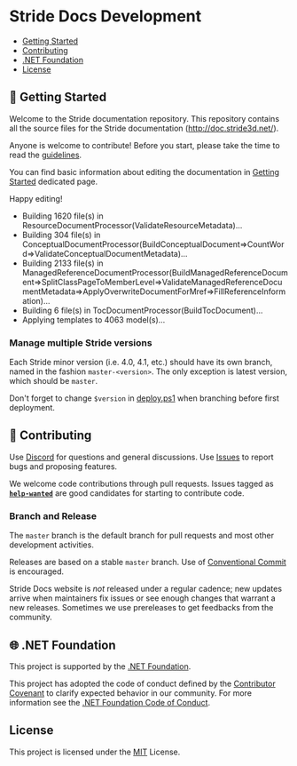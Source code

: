 # Stride Docs Development

* [Getting Started](#getting-started)
* [Contributing](#contributing)
* [.NET Foundation](#net-foundation)
* [License](#license)
<!--* [Roadmap](#roadmap)-->

## 🚀 Getting Started

Welcome to the Stride documentation repository. This repository contains all the source files for the Stride documentation (http://doc.stride3d.net/). 

Anyone is welcome to contribute! Before you start, please take the time to read the [guidelines](GUIDELINES.md). 

You can find basic information about editing the documentation in [Getting Started](GETTINGSTARTED.md) dedicated page.

Happy editing!

- Building 1620 file(s) in ResourceDocumentProcessor(ValidateResourceMetadata)...
- Building 304 file(s) in ConceptualDocumentProcessor(BuildConceptualDocument=>CountWord=>ValidateConceptualDocumentMetadata)...
- Building 2133 file(s) in ManagedReferenceDocumentProcessor(BuildManagedReferenceDocument=>SplitClassPageToMemberLevel=>ValidateManagedReferenceDocumentMetadata=>ApplyOverwriteDocumentForMref=>FillReferenceInformation)...
- Building 6 file(s) in TocDocumentProcessor(BuildTocDocument)...
- Applying templates to 4063 model(s)...

### Manage multiple Stride versions

Each Stride minor version (i.e. 4.0, 4.1, etc.) should have its own branch, named in the fashion `master-<version>`. The only exception is latest version, which should be `master`.

Don't forget to change `$version` in [deploy.ps1](build/deploy.ps1) when branching before first deployment.

<!--All the information you need to get started with Stride Website development can be found in the 📚 [Stride Docs Wiki](https://github.com/VaclavElias/stride-docs-next/wiki).-->

## 🤝 Contributing

Use [Discord](https://discord.gg/f6aerfE) for questions and general discussions. 
Use [Issues](https://github.com/stride3d/stride-docs/issues) to report bugs and proposing features.

We welcome code contributions through pull requests. Issues tagged as **[`help-wanted`](https://github.com/stride3d/stride-website/labels/help-wanted)** are good candidates for starting to contribute code.

### Branch and Release

The `master` branch is the default branch for pull requests and most other development activities. 

Releases are based on a stable `master` branch. Use of [Conventional Commit](https://www.conventionalcommits.org/en/v1.0.0/) is encouraged.

Stride Docs website is _not_ released under a regular cadence; new updates arrive when maintainers fix issues or see enough changes that warrant a new releases. Sometimes we use prereleases to get feedbacks from the community.

<!--
## 🗺️ Roadmap

Our Wiki [Roadmap](https://github.com/VaclavElias/stride-website-next/wiki/Roadmap) communicates upcoming changes to the Stride Docs.-->


## 🌐 .NET Foundation

This project is supported by the [.NET Foundation](http://www.dotnetfoundation.org).

This project has adopted the code of conduct defined by the [Contributor Covenant](http://contributor-covenant.org/) to clarify expected behavior in our community.
For more information see the [.NET Foundation Code of Conduct](http://www.dotnetfoundation.org/code-of-conduct).

## License

This project is licensed under the [MIT](https://github.com/VaclavElias/stride-website-next/blob/main/LICENSE.md) License.
